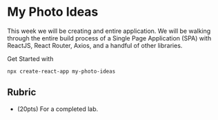 # My Photo Ideas

This week we will be creating and entire application. We will be walking through the entire build process of a Single Page Application (SPA) with ReactJS, React Router, Axios, and a handful of other libraries.

Get Started with 
```
npx create-react-app my-photo-ideas
```

## Rubric

 - (20pts) For a completed lab.